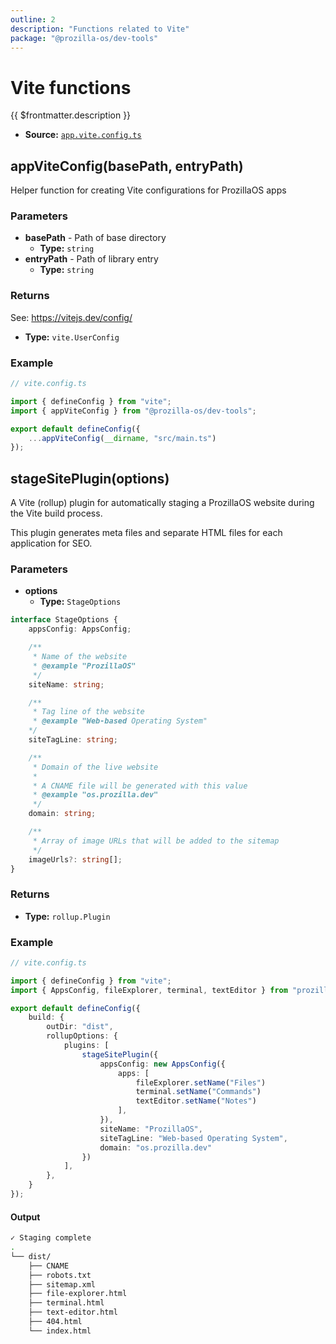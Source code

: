 ```yaml
---
outline: 2
description: "Functions related to Vite"
package: "@prozilla-os/dev-tools"
---
```


# Vite functions

{{ $frontmatter.description }}

- **Source:** [`app.vite.config.ts`](https://github.com/prozilla-os/ProzillaOS/blob/main/packages/dev-tools/src/configs/app.vite.config.ts)

## appViteConfig(basePath, entryPath)

Helper function for creating Vite configurations for ProzillaOS apps

### Parameters

- **basePath** - Path of base directory
  - **Type:** `string`
- **entryPath** - Path of library entry
  - **Type:** `string`

### Returns

See: <https://vitejs.dev/config/>

- **Type:** `vite.UserConfig`

### Example

```ts
// vite.config.ts

import { defineConfig } from "vite";
import { appViteConfig } from "@prozilla-os/dev-tools";

export default defineConfig({
	...appViteConfig(__dirname, "src/main.ts")
});
```

## stageSitePlugin(options)

A Vite (rollup) plugin for automatically staging a ProzillaOS website during the Vite build process.

This plugin generates meta files and separate HTML files for each application for SEO.

### Parameters

- **options**
  - **Type:** `StageOptions`

```ts
interface StageOptions {
	appsConfig: AppsConfig;

	/**
	 * Name of the website 
	 * @example "ProzillaOS"
	 */
	siteName: string;

	/**
	 * Tag line of the website
	 * @example "Web-based Operating System"
	*/
	siteTagLine: string;

	/**
	 * Domain of the live website
	 * 
	 * A CNAME file will be generated with this value
	 * @example "os.prozilla.dev"
	 */
	domain: string;

	/**
	 * Array of image URLs that will be added to the sitemap
	 */
	imageUrls?: string[];
}
```

### Returns

- **Type:** `rollup.Plugin`

### Example

```ts
// vite.config.ts

import { defineConfig } from "vite";
import { AppsConfig, fileExplorer, terminal, textEditor } from "prozilla-os";

export default defineConfig({
	build: {
		outDir: "dist",
		rollupOptions: {
			plugins: [
				stageSitePlugin({
					appsConfig: new AppsConfig({
						apps: [
							fileExplorer.setName("Files")
							terminal.setName("Commands")
							textEditor.setName("Notes")
						],
					}),
					siteName: "ProzillaOS",
					siteTagLine: "Web-based Operating System",
					domain: "os.prozilla.dev"
				})
			],
		},
	}
});
```

#### Output

```bash
✓ Staging complete
.
└── dist/
	├── CNAME
	├── robots.txt
	├── sitemap.xml
	├── file-explorer.html
	├── terminal.html
	├── text-editor.html
	├── 404.html
	└── index.html
```
